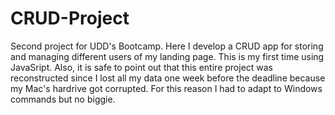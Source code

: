 # CRUD-Project
Second project for UDD's Bootcamp. Here I develop a CRUD app for storing and managing different users of my landing page. This is my first time using JavaSript.
Also, it is safe to point out that this entire project was reconstructed since I lost all my data one week before the deadline because my Mac's hardrive got corrupted. For this reason I had to adapt to Windows commands but no biggie. 
